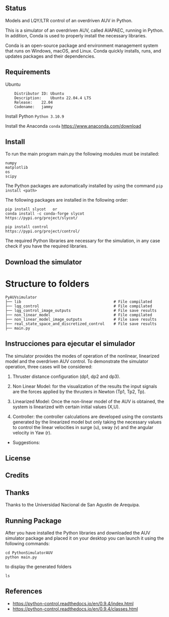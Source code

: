## Status
Models and LQY/LTR control of an overdriven AUV in Python.

This is a simulator of an overdriven AUV, called AIAPAEC, running in Python. In addition, Conda is used to properly install the necessary libraries.

Conda is an open-source package and environment management system that runs on Windows, macOS, and Linux. Conda quickly installs, runs, and updates packages and their dependencies. 

## Requirements
Ubuntu
```
    Distributor ID:	Ubuntu
    Description:	Ubuntu 22.04.4 LTS
    Release:	22.04
    Codename:	jammy
```
Install Python
```Python 3.10.9```

Install the Anaconda 
```conda```
https://www.anaconda.com/download

## Install
To run the main program main.py the following modules must be installed:
```
numpy
matplotlib 
os
scipy 
```
The Python packages are automatically installed by using the command
``` pip install <path> ```

The following packages are installed in the following order:
```slycot 0.5.4
pip install slycot   or
conda install -c conda-forge slycot
https://pypi.org/project/slycot/
```

```control  0.9.4
pip install control
https://pypi.org/project/control/
```

The required Python libraries are necessary for the simulation, in any case check if you have the required libraries.

## Download the simulator


# Structure to folders

    PyAUVsimulator
    ├── lib                                         # File compilated
    ├── lqg_control                                 # File compilated
    ├── lqg_control_image_outputs                   # File save results
    ├── non_linear_model                            # File compilated
    ├── non_linear_model_image_outputs              # File save results
    ├── real_state_space_and_discretized_control    # File save results
    ├── main.py  

## Instrucciones para ejecutar el simulador
The simulator provides the modes of operation of the nonlinear, linearized model and the overdriven AUV control. To demonstrate the simulator operation, three cases will be considered:

1. Thruster distance configuration (dp1, dp2 and dp3).

2. Non Linear Model: for the visualization of the results the input signals are the forces applied by the thrusters in Newton (Tp1, Tp2, Tp).

3. Linearized Model: Once the non-linear model of the AUV is obtained, the system is linearized with certain initial values (X,U).

4. Controller: the controller calculations are developed using the constants generated by the linearized model but only taking the necessary values to control the linear velocities in surge (u), sway (v) and the angular velocity in Yaw (r).

* Suggestions: 


## License


## Credits


## Thanks

Thanks to the Universidad Nacional de San Agustin de Arequipa.

## Running Package

After you have installed the Python libraries and downloaded the AUV simulator package and placed it on your desktop you can launch it using the following commands:
```
cd PythonSimulatorAUV
python main.py
```
to display the generated folders 

```
ls
```

## References
* https://python-control.readthedocs.io/en/0.9.4/index.html
* https://python-control.readthedocs.io/en/0.9.4/classes.html

